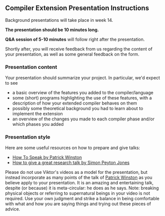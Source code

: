 ## Compiler Extension Presentation Instructions

Background presentations will take place in week 14. 

**The presentation should be 10 minutes long.**

**Q&A session of 5-10 minutes** will follow right after the
presentation. 

Shortly after, you will receive feedback from us regarding the content
of your presentation, as well as some general feedback on the form.

### Presentation content

Your presentation should summarize your project. In particular, we\'d
expect to see

-   a basic overview of the features you added to the compiler/language
-   some (short) programs highlighting the use of these features, with a
    description of how your extended compiler behaves on them
-   possibly some theoretical background you had to learn about to
    implement the extension
-   an overview of the changes you made to each compiler phase and/or
    which phases you added

### Presentation style

Here are some useful resources on how to prepare and give talks:

-   [How To Speak by Patrick
    Winston](https://www.youtube.com/watch?v=Unzc731iCUY)
-   [How to give a great research talk by Simon Peyton
    Jones](https://www.microsoft.com/en-us/research/academic-program/give-great-research-talk/)

Please do not use Viktor\'s videos as a model for the presentation, but
instead incorporate as many points of the talk of [Patrick
Winston](https://en.wikipedia.org/wiki/Patrick_Winston) as you believe
apply to your presentation. It is an amazing and entertaining talk,
despite (or because) it is meta-circular: he does as he says. Note:
breaking physical objects or referring to supernatural beings in your
video is not required. Use your own judgment and strike a balance in
being comfortable with what and how you are saying things and trying out
these pieces of advice.
